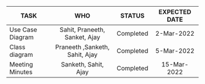 | TASK        | WHO           | STATUS  | EXPECTED DATE
| ------------- |:-------------:|:-----:|:------------:|
| Use Case Diagram      | Sahit, Praneeth, Sanket, Ajay | Completed | 2-Mar-2022 |
| Class diagram      |  Praneeth ,Sanketh, Sahit, Ajay  | Completed |  5-Mar-2022 |
| Meeting Minutes | Sanketh, Sahit, Ajay  | Completed    |  15-Mar-2022 |
